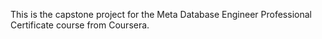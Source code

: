 This is the capstone project for the Meta Database Engineer Professional Certificate course from Coursera.
